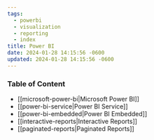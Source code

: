 ```yaml
---
tags:
  - powerbi
  - visualization
  - reporting
  - index
title: Power BI
date: 2024-01-28 14:15:56 -0600
updated: 2024-01-28 14:15:56 -0600
---
```


### Table of Content

* [[microsoft-power-bi|Microsoft Power BI]]
* [[power-bi-service|Power BI Service]]
* [[power-bi-embedded|Power BI Embedded]]
* [[interactive-reports|Interactive Reports]]
* [[paginated-reports|Paginated Reports]]
